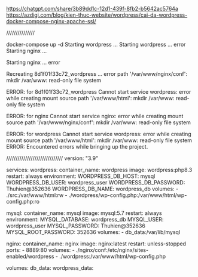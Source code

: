 https://chatgpt.com/share/3b89dd1c-12d1-439f-8fb2-b5642ac5764a
https://azdigi.com/blog/kien-thuc-website/wordpress/cai-da-wordpress-docker-compose-nginx-apache-ssl/

///////////////

docker-compose up -d
Starting wordpress ... 
Starting wordpress ... error
Starting nginx     ... 

Starting nginx                    ... error

Recreating 8d1f01f33c72_wordpress ... error
path '/var/www/nginx/conf': mkdir /var/www: read-only file system

ERROR: for 8d1f01f33c72_wordpress  Cannot start service wordpress: error while creating mount source path '/var/www/html': mkdir /var/www: read-only file system

ERROR: for nginx  Cannot start service nginx: error while creating mount source path '/var/www/nginx/conf': mkdir /var/www: read-only file system

ERROR: for wordpress  Cannot start service wordpress: error while creating mount source path '/var/www/html': mkdir /var/www: read-only file system
ERROR: Encountered errors while bringing up the project.




//////////////////////////////
version: "3.9"

services:
  wordpress:
    container_name: wordpress
    image: wordpress:php8.3
    restart: always
    environment:
      WORDPRESS_DB_HOST: mysql
      WORDPRESS_DB_USER: wordpress_user
      WORDPRESS_DB_PASSWORD: Thuhien@352636
      WORDPRESS_DB_NAME: wordpress_db
    volumes:
      - ./src:/var/www/html:rw
      - ./wordpress/wp-config.php:/var/www/html/wp-config.php:ro

  mysql:
    container_name: mysql
    image: mysql:5.7
    restart: always
    environment:
      MYSQL_DATABASE: wordpress_db
      MYSQL_USER: wordpress_user
      MYSQL_PASSWORD: Thuhien@352636
      MYSQL_ROOT_PASSWORD: 352636
    volumes:
      - db_data:/var/lib/mysql

  nginx:
    container_name: nginx
    image: nginx:latest
    restart: unless-stopped
    ports:
      - 8889:80
    volumes:
      - ./nginx/conf:/etc/nginx/sites-enabled/wordpress
      - ./wordpress:/var/www/html/wp-config.php

volumes:
  db_data:
  wordpress_data:
